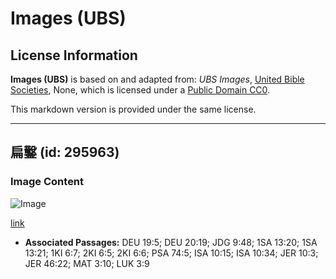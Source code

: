 # Images (UBS)

## License Information

**Images (UBS)** is based on and adapted from: _UBS Images_, [United Bible Societies](https://unitedbiblesocieties.org/), None, which is licensed under a [Public Domain CC0](https://creativecommons.org/public-domain/cc0/).

This markdown version is provided under the same license.



--------------------------------

## 扁鑿 (id: 295963)

### Image Content

![Image](https://cdn.aquifer.bible/aquifer-content/resources/Media/WEB-0330_adze.jpg)

[link](https://cdn.aquifer.bible/aquifer-content/resources/Media/WEB-0330_adze.jpg)

* **Associated Passages:** DEU 19:5; DEU 20:19; JDG 9:48; 1SA 13:20; 1SA 13:21; 1KI 6:7; 2KI 6:5; 2KI 6:6; PSA 74:5; ISA 10:15; ISA 10:34; JER 10:3; JER 46:22; MAT 3:10; LUK 3:9

